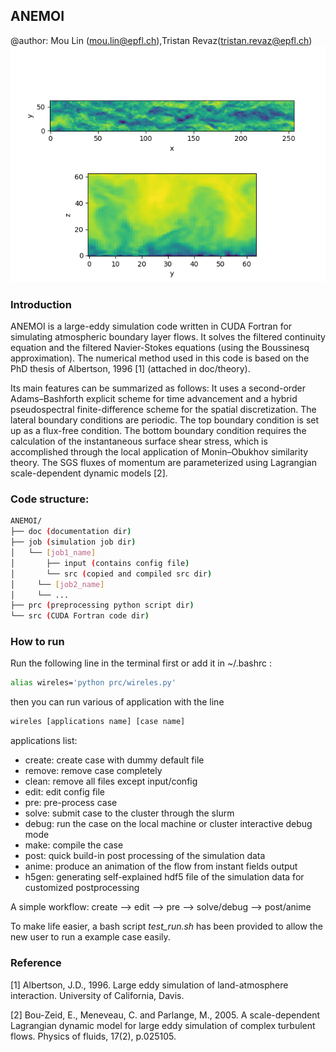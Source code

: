 ## ANEMOI
@author: Mou Lin (mou.lin@epfl.ch),Tristan Revaz(tristan.revaz@epfl.ch)
![Farmers Market Finder Demo](./animation.gif)

### Introduction
ANEMOI is a large-eddy simulation code written in CUDA Fortran for simulating atmospheric boundary layer flows. It solves the filtered continuity equation and the filtered Navier-Stokes equations (using the Boussinesq approximation). The numerical method used in this code is based on the PhD thesis of Albertson, 1996 [1] (attached in doc/theory).

Its main features can be summarized as follows: It uses a second-order Adams–Bashforth explicit scheme for time advancement and a hybrid pseudospectral finite-difference scheme for the spatial discretization. The lateral boundary conditions are periodic. The top boundary condition is set up as a flux-free condition. The bottom boundary condition requires the calculation of the instantaneous surface shear stress, which is accomplished through the local application of Monin–Obukhov similarity theory. The SGS fluxes of momentum are parameterized using Lagrangian scale-dependent dynamic models [2]. 

### Code structure:


```bash
ANEMOI/
├── doc (documentation dir)
├── job (simulation job dir)
│   └── [job1_name] 
│       ├── input (contains config file)
│       └── src (copied and compiled src dir)
│	  └── [job2_name]
│	  └── ...
├── prc (preprocessing python script dir)
└── src (CUDA Fortran code dir)
```
### How to run
Run the following line in the terminal first or add it in ~/.bashrc :
```bash
alias wireles='python prc/wireles.py'
```
then you can run various of application with the line
```bash
wireles [applications name] [case name]
```
applications list:
- create: create case with dummy default file
- remove: remove case completely
- clean: remove all files except input/config
- edit: edit config file
- pre: pre-process case
- solve: submit case to the cluster through the slurm 
- debug: run the case on the local machine or cluster interactive debug mode
- make: compile the case
- post: quick build-in post processing of the simulation data
- anime: produce an animation of the flow from instant fields output
- h5gen: generating self-explained hdf5 file of the simulation data for customized postprocessing

A simple workflow: create --> edit --> pre --> solve/debug --> post/anime
 
To make life easier, a bash script *test_run.sh* has been provided to allow the new user to run a example case easily. 

   
### Reference
   [1] Albertson, J.D., 1996. Large eddy simulation of land-atmosphere interaction. University of California, Davis.
   
   [2] Bou-Zeid, E., Meneveau, C. and Parlange, M., 2005. A scale-dependent Lagrangian dynamic model for large eddy simulation of complex turbulent flows. Physics of fluids, 17(2), p.025105.



